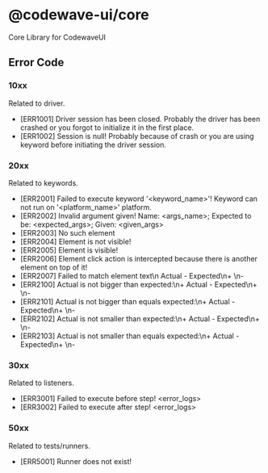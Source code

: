 # @codewave-ui/core

Core Library for CodewaveUI

## Error Code

### 10xx

Related to driver.

- [ERR1001] Driver session has been closed. Probably the driver has been crashed or you forgot to initialize it in the
  first place.
- [ERR1002] Session is null! Probably because of crash or you are using keyword before initiating the driver session.

### 20xx

Related to keywords.

- [ERR2001] Failed to execute keyword '<keyword_name>'! Keyword can not run on '<platform_name>' platform.
- [ERR2002] Invalid argument given! Name: <args_name>; Expected to be: <expected_args>; Given: <given_args>
- [ERR2003] No such element
- [ERR2004] Element is not visible!
- [ERR2005] Element is visible!
- [ERR2006] Element click action is intercepted because there is another element on top of it!
- [ERR2007] Failed to match element text\n Actual - Expected\n+ <actual> \n- <expected>
- [ERR2100] Actual is not bigger than expected:\n+ Actual - Expected\n+ <actual> \n- <expected>
- [ERR2101] Actual is not bigger than equals expected:\n+ Actual - Expected\n+ <actual> \n- <expected>
- [ERR2102] Actual is not smaller than expected:\n+ Actual - Expected\n+ <actual> \n- <expected>
- [ERR2103] Actual is not smaller than equals expected:\n+ Actual - Expected\n+ <actual> \n- <expected>

### 30xx

Related to listeners.

- [ERR3001] Failed to execute before step! <error_logs>
- [ERR3002] Failed to execute after step! <error_logs>

### 50xx

Related to tests/runners.

- [ERR5001] Runner does not exist!